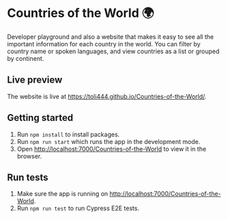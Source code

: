 # Countries of the World 🌍

Developer playground and also a website that makes it easy to see all the important information for each country in the world.
You can filter by country name or spoken languages, and view countries as a list or grouped by continent.

## Live preview

The website is live at https://toli444.github.io/Countries-of-the-World/.

## Getting started

1. Run `npm install` to install packages.
2. Run `npm run start` which runs the app in the development mode.
3. Open [http://localhost:7000/Countries-of-the-World](http://localhost:7000/Countries-of-the-World) to view it in the browser.

## Run tests

1. Make sure the app is running on [http://localhost:7000/Countries-of-the-World](http://localhost:7000/Countries-of-the-World).
2. Run `npm run test` to run Cypress E2E tests.
